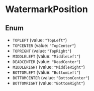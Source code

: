 # WatermarkPosition

## Enum

* `TOPLEFT` (value: `"TopLeft"`)
* `TOPCENTER` (value: `"TopCenter"`)
* `TOPRIGHT` (value: `"TopRight"`)
* `MIDDLELEFT` (value: `"MiddleLeft"`)
* `DEADCENTER` (value: `"DeadCenter"`)
* `MIDDLERIGHT` (value: `"MiddleRight"`)
* `BOTTOMLEFT` (value: `"BottomLeft"`)
* `BOTTOMCENTER` (value: `"BottomCenter"`)
* `BOTTOMRIGHT` (value: `"BottomRight"`)
